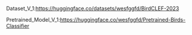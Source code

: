 Dataset_V_1:https://huggingface.co/datasets/wesfggfd/BirdCLEF-2023

Pretrained_Model_V_1:https://huggingface.co/wesfggfd/Pretrained-Birds-Classifier
